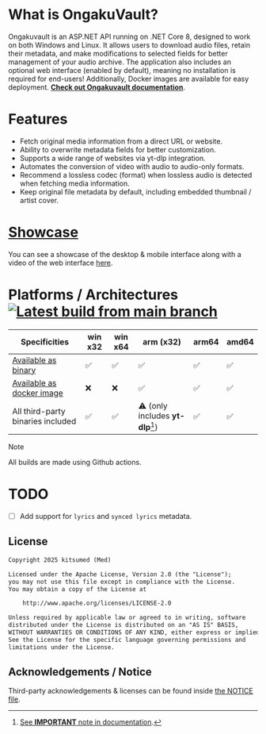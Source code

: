 # What is OngakuVault?
Ongakuvault is an ASP.NET API running on .NET Core 8, designed to work on both Windows and Linux. It allows users to download audio files, retain their metadata, and make modifications to selected fields for better management
of your audio archive. The application also includes an optional web interface (enabled by default), meaning no installation is required for end-users! Additionally, Docker images are available for easy deployment.
[**Check out Ongakuvault documentation**](https://kitsumed.github.io/ongakuvault/).

# Features
- Fetch original media information from a direct URL or website.
- Ability to overwrite metadata fields for better customization.
- Supports a wide range of websites via yt-dlp integration.
- Automates the conversion of video with audio to audio-only formats.
- Recommend a lossless codec (format) when lossless audio is detected when fetching media information.
- Keep original file metadata by default, including embedded thumbnail / artist cover.

# [Showcase](https://kitsumed.github.io/ongakuvault/getting-started.html#showcase)
You can see a showcase of the desktop & mobile interface along with a video of the web interface [here]((https://kitsumed.github.io/ongakuvault/getting-started.html#showcase)).

# Platforms / Architectures [![Latest build from main branch](https://github.com/kitsumed/ongakuvault/actions/workflows/build-test-publish-asp.net-core.yml/badge.svg?branch=main)](https://github.com/kitsumed/ongakuvault/actions/workflows/build-test-publish-asp.net-core.yml)

| Specificities                                                                                        | win x32 | win x64 | arm (x32)                           | arm64 | amd64 |
|------------------------------------------------------------------------------------------------------|---------|---------|-------------------------------------|-------|-------|
| [Available as binary](https://kitsumed.github.io/ongakuvault/installation.html#from-binary-releases) | ✅      | ✅      | ✅                                | ✅    | ✅    |
| [Available as docker image](https://kitsumed.github.io/ongakuvault/installation.html#from-docker)    | ❌      | ❌      | ✅                                | ✅    | ✅    |
| All third-party binaries included                                                                    | ✅      | ✅      | ⚠️ (only includes **yt-dlp**[^1]) | ✅    | ✅    |

> [!NOTE]
> All builds are made using Github actions.

[^1]: [See **IMPORTANT** note in documentation](https://kitsumed.github.io/ongakuvault/installation.html#installation-methods).

# TODO
- [ ] Add support for `lyrics` and `synced lyrics` metadata.

## License
```txt
Copyright 2025 kitsumed (Med)

Licensed under the Apache License, Version 2.0 (the "License");
you may not use this file except in compliance with the License.
You may obtain a copy of the License at

    http://www.apache.org/licenses/LICENSE-2.0

Unless required by applicable law or agreed to in writing, software
distributed under the License is distributed on an "AS IS" BASIS,
WITHOUT WARRANTIES OR CONDITIONS OF ANY KIND, either express or implied.
See the License for the specific language governing permissions and
limitations under the License.
```
## Acknowledgements / Notice
Third-party acknowledgements & licenses can be found inside [the NOTICE file](OngakuVault/NOTICE).